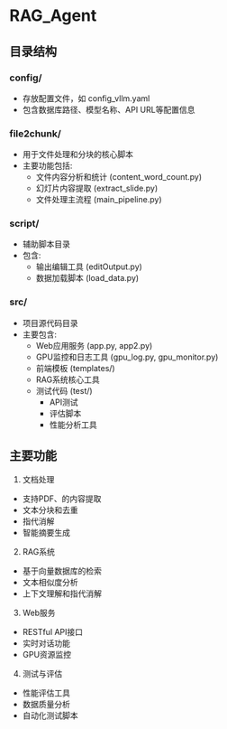 # RAG_Agent

## 目录结构

### config/
- 存放配置文件，如 config_vllm.yaml
- 包含数据库路径、模型名称、API URL等配置信息

### file2chunk/
- 用于文件处理和分块的核心脚本
- 主要功能包括:
  - 文件内容分析和统计 (content_word_count.py)
  - 幻灯片内容提取 (extract_slide.py)
  - 文件处理主流程 (main_pipeline.py)


### script/
- 辅助脚本目录
- 包含:
  - 输出编辑工具 (editOutput.py)
  - 数据加载脚本 (load_data.py)

### src/
- 项目源代码目录
- 主要包含:
  - Web应用服务 (app.py, app2.py)
  - GPU监控和日志工具 (gpu_log.py, gpu_monitor.py)
  - 前端模板 (templates/)
  - RAG系统核心工具
  - 测试代码 (test/)
    - API测试
    - 评估脚本
    - 性能分析工具

## 主要功能

1. 文档处理
- 支持PDF、的内容提取
- 文本分块和去重
- 指代消解
- 智能摘要生成

2. RAG系统
- 基于向量数据库的检索
- 文本相似度分析
- 上下文理解和指代消解

3. Web服务
- RESTful API接口
- 实时对话功能
- GPU资源监控

4. 测试与评估
- 性能评估工具
- 数据质量分析
- 自动化测试脚本